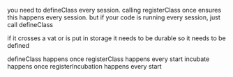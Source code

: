 you need to defineClass every session. calling registerClass once ensures this happens every session. but if your code is running every session, just call defineClass

if it crosses a vat or is put in storage it needs to be durable so it needs to be defined

defineClass happens once
registerClass happens every start
incubate happens once
registerIncubation happens every start
